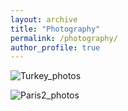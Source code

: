 ```yaml
---
layout: archive
title: "Photography"
permalink: /photography/
author_profile: true
---
```

![Turkey_photos](https://vitaliiaeliseeva.github.io/images/Collage_Turkey.png) 


![Paris2_photos](https://vitaliiaeliseeva.github.io/images/Collage_Paris2.png) 


